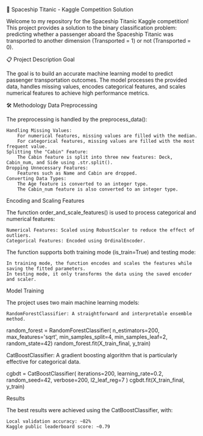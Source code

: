 🚀 Spaceship Titanic - Kaggle Competition Solution

Welcome to my repository for the Spaceship Titanic Kaggle competition!
This project provides a solution to the binary classification problem: predicting whether a passenger aboard the Spaceship Titanic was transported to another dimension (Transported = 1) or not (Transported = 0).

📋 Project Description
Goal

The goal is to build an accurate machine learning model to predict passenger transportation outcomes.
The model processes the provided data, handles missing values, encodes categorical features, and scales numerical features to achieve high performance metrics.

🛠️ Methodology
Data Preprocessing

The preprocessing is handled by the preprocess_data():

    Handling Missing Values:
        For numerical features, missing values are filled with the median.
        For categorical features, missing values are filled with the most frequent value.
    Splitting the "Cabin" Feature:
        The Cabin feature is split into three new features: Deck, Cabin_num, and Side using .str.split().
    Dropping Unnecessary Features:
        Features such as Name and Cabin are dropped.
    Converting Data Types:
        The Age feature is converted to an integer type.
        The Cabin_num feature is also converted to an integer type.


Encoding and Scaling Features

The function order_and_scale_features() is used to process categorical and numerical features:

    Numerical Features: Scaled using RobustScaler to reduce the effect of outliers.
    Categorical Features: Encoded using OrdinalEncoder.

The function supports both training mode (is_train=True) and testing mode:

    In training mode, the function encodes and scales the features while saving the fitted parameters.
    In testing mode, it only transforms the data using the saved encoder and scaler.

Model Training

The project uses two main machine learning models:

    RandomForestClassifier: A straightforward and interpretable ensemble method.
    
random_forest = RandomForestClassifier(
    n_estimators=200,
    max_features='sqrt',
    min_samples_split=4,
    min_samples_leaf=2,
    random_state=42)
random_forest.fit(X_train_final, y_train)

CatBoostClassifier: A gradient boosting algorithm that is particularly effective for categorical data.

cgbdt = CatBoostClassifier(
    iterations=200,
    learning_rate=0.2,
    random_seed=42,
    verbose=200,
    l2_leaf_reg=7
)
cgbdt.fit(X_train_final, y_train)

 Results

The best results were achieved using the CatBoostClassifier, with:

    Local validation accuracy: ~82%
    Kaggle public leaderboard score: ~0.79

